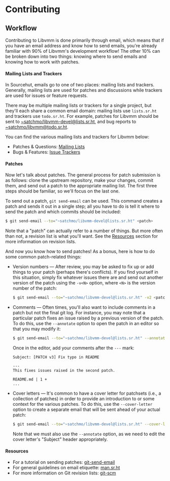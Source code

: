 # **Contributing**

## Workflow

Contributing to Libvmm is done primarily through email, which means that if you
have an email address and know how to send emails, you're already familiar with
90% of Libvmm's development workflow! The other 10% can be broken down into two
things: knowing where to send emails and knowing how to work with patches.

#### Mailing Lists and Trackers

In Sourcehut, emails go to one of two places: mailing lists and trackers.
Generally, mailing lists are used for patches and discussions while trackers
are used for issues or feature requests.

There may be multiple mailing lists or trackers for a single project, but
they'll each share a common email domain: mailing lists use `lists.sr.ht` and
trackers use `todo.sr.ht`. For example, patches for Libvmm should be sent to
<~satchmo/libvmm-devel@lists.sr.ht>, and bug reports to
<~satchmo/libvmm@todo.sr.ht>.

You can find the various mailing lists and trackers for Libvmm below:

* Patches & Questions: [Mailing Lists](https://sr.ht/~satchmo/libvmm/lists)
* Bugs & Features:     [Issue Trackers](https://sr.ht/~satchmo/libvmm/trackers)
<!--* Documentation:       [libvmm-docs](https://man.sr.ht/~satchmo/libvmm-docs)-->

<!--If you still don't want to use email for your contributions, no worries.-->
<!--There's also a web interface for each mailing list and tracker. You can find-->
<!--these using the links above.-->

#### Patches

Now let's talk about patches. The general process for patch submission is as
follows: clone the upstream repository, make your changes, commit them, and
send out a patch to the appropriate mailing list. The first three steps should
be familiar, so we'll focus on the last one.

To send out a patch, `git send-email` can be used. This command creates a patch
and sends it out in a single step; all you have to do is tell it where to send
the patch and which commits should be included:

```sh
$ git send-email --to="~satchmo/libvmm-devel@lists.sr.ht" <patch>
```

Note that a "patch" can actually refer to a number of things. But more often
than not, a revision list is what you'll want. See the [Resources](#resources)
section for more information on revision lists.

And now you know how to send patches! As a bonus, here is how to do some common
patch-related things:

* Version numbers  —  After review, you may be asked to fix up or add things to
  your patch (perhaps there's conflicts). If you find yourself in this
  situation, simply fix whatever issues there are and send out another version
  of the patch using the `-v<N>` option, where `<N>` is the version number of
  the patch:

  ```sh
  $ git send-email --to="~satchmo/libvmm-devel@lists.sr.ht" -v2 <patch>
  ```

* Comments  —  Often times, you'll also want to include comments in a patch but
  not the final git log. For instance, you may note that a particular patch
  fixes an issue raised by a previous version of the patch. To do this, use the
  `--annotate` option to open the patch in an editor so that you may modify it:

  ```sh
  $ git send-email --to="~satchmo/libvmm-devel@lists.sr.ht" --annotate -v3 <patch>
  ```

  Once in the editor, add your comments after the `---` mark:

  ```console
  Subject: [PATCH v3] Fix typo in README

  ---
  This fixes issues raised in the second patch.

  README.md | 1 +
  ...
  ```

* Cover letters  —  It's common to have a cover letter for patchsets (i.e., a
  collection of patches) in order to provide an introduction to or some context
  for the various patches. To do this, use the `--cover-letter` option to
  create a separate email that will be sent ahead of your actual patch:

  ```sh
  $ git send-email --to="~satchmo/libvmm-devel@lists.sr.ht" --cover-letter --annotate <patchset>
  ```

  Note that we must also use the `--annotate` option, as we need to edit the
  cover letter's "Subject" header appropriately.

#### Resources

* For a tutorial on sending patches: [git-send-email](https://git-send-email.io/)
* For general guidelines on email etiquette: [man.sr.ht](https://man.sr.ht/lists.sr.ht/etiquette.md)
* For more information on Git revision lists: [git-scm](https://git-scm.com/book/en/v2/Git-Tools-Revision-Selection)
